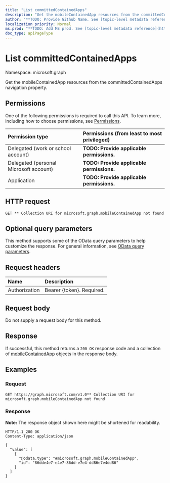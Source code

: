 ```yaml
---
title: "List committedContainedApps"
description: "Get the mobileContainedApp resources from the committedContainedApps navigation property."
author: "**TODO: Provide Github Name. See [topic-level metadata reference](https://msgo.azurewebsites.net/add/document/guidelines/metadata.html#topic-level-metadata)**"
localization_priority: Normal
ms.prod: "**TODO: Add MS prod. See [topic-level metadata reference](https://msgo.azurewebsites.net/add/document/guidelines/metadata.html#topic-level-metadata)**"
doc_type: apiPageType
---
```


# List committedContainedApps
Namespace: microsoft.graph



Get the mobileContainedApp resources from the committedContainedApps navigation property.

## Permissions
One of the following permissions is required to call this API. To learn more, including how to choose permissions, see [Permissions](/graph/permissions-reference).

|Permission type|Permissions (from least to most privileged)|
|:---|:---|
|Delegated (work or school account)|**TODO: Provide applicable permissions.**|
|Delegated (personal Microsoft account)|**TODO: Provide applicable permissions.**|
|Application|**TODO: Provide applicable permissions.**|

## HTTP request

<!-- {
  "blockType": "ignored"
}
-->
``` http
GET ** Collection URI for microsoft.graph.mobileContainedApp not found
```

## Optional query parameters
This method supports some of the OData query parameters to help customize the response. For general information, see [OData query parameters](/graph/query-parameters).

## Request headers
|Name|Description|
|:---|:---|
|Authorization|Bearer {token}. Required.|

## Request body
Do not supply a request body for this method.

## Response

If successful, this method returns a `200 OK` response code and a collection of [mobileContainedApp](../resources/mobilecontainedapp.md) objects in the response body.

## Examples

### Request
<!-- {
  "blockType": "request",
  "name": "list_mobilecontainedapp"
}
-->
``` http
GET https://graph.microsoft.com/v1.0** Collection URI for microsoft.graph.mobileContainedApp not found
```


### Response
**Note:** The response object shown here might be shortened for readability.
<!-- {
  "blockType": "response",
  "truncated": true,
  "@odata.type": "Collection(microsoft.graph.mobileContainedApp)"
}
-->
``` http
HTTP/1.1 200 OK
Content-Type: application/json

{
  "value": [
    {
      "@odata.type": "#microsoft.graph.mobileContainedApp",
      "id": "86dde4e7-e4e7-86dd-e7e4-dd86e7e4dd86"
    }
  ]
}
```

